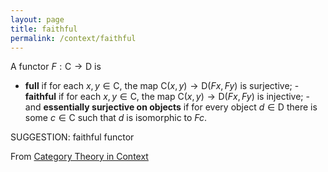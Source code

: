 ```yaml
---
layout: page
title: faithful
permalink: /context/faithful
---
```


A functor $F : \mathsf{C} \to \mathsf{D}$ is
 -  **full** if for each $x,y \in \mathsf{C}$, the map $\mathsf{C}(x,y) \to \mathsf{D}(Fx,Fy)$ is surjective; -  **faithful** if for each $x,y \in \mathsf{C}$, the map  $\mathsf{C}(x,y) \to \mathsf{D}(Fx,Fy)$ is injective; -  and **essentially surjective on objects** if for every object $d \in \mathsf{D}$ there is some $c \in \mathsf{C}$ such that $d$ is isomorphic to $Fc$. 


SUGGESTION: faithful functor

From [Category Theory in Context](https://mathgloss.github.io/MathGloss/context.html)